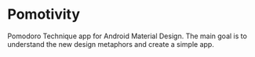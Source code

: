 Pomotivity
==========

Pomodoro Technique app for Android Material Design. The main goal is to understand the new design metaphors and create a simple app.
